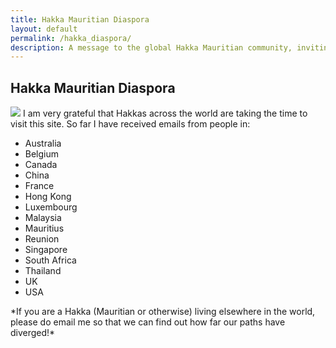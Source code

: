 ```yaml
---
title: Hakka Mauritian Diaspora
layout: default
permalink: /hakka_diaspora/
description: A message to the global Hakka Mauritian community, inviting connection and shared stories.
---
```

<h2>Hakka Mauritian Diaspora</h2>

<section class="example-image">
<img src="{{ '/images/image-asset.jpeg' | relative_url }}" />
I am very grateful that Hakkas across the world are taking the time to visit this site. So far I have received emails from people in:
</section>

- Australia  
- Belgium  
- Canada  
- China  
- France  
- Hong Kong  
- Luxembourg  
- Malaysia  
- Mauritius  
- Reunion  
- Singapore  
- South Africa  
- Thailand  
- UK  
- USA  

<section class="example-image">
*If you are a Hakka (Mauritian or otherwise) living elsewhere in the world, please do email me so that we can find out how far our paths have diverged!*
</section>
